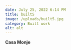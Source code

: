 ```yaml
---
date: July 25, 2022 6:14 PM
title: built5
image: /uploads/built5.jpg
category: Built work
alt: alt
---
```

**Casa Monje**